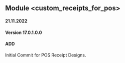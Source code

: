 ## Module <custom_receipts_for_pos>

#### 21.11.2022
#### Version 17.0.1.0.0
#### ADD
Initial Commit for POS Receipt Designs.


